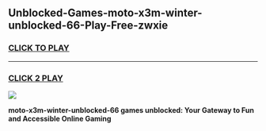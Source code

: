 
## Unblocked-Games-moto-x3m-winter-unblocked-66-Play-Free-zwxie
<h3>
<a href="https://premium76.site?title=moto-x3m-winter-unblocked-66&ref=15A">CLICK TO PLAY</a></h3>
<hr>

<h3>
<a href="https://premium76.site?title=moto-x3m-winter-unblocked-66&ref=15A">CLICK 2 PLAY</a>
  
</h3>

<a href="https://premium76.site?title=moto-x3m-winter-unblocked-66&ref=15A"><img src="https://clearcache.store/games.png"></a>


**moto-x3m-winter-unblocked-66 games unblocked: Your Gateway to Fun and Accessible Online Gaming**
